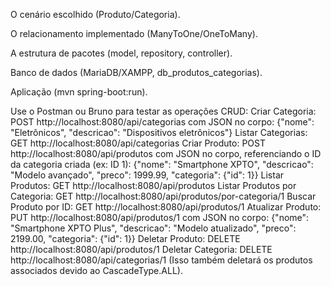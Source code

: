 O cenário escolhido (Produto/Categoria).

O relacionamento implementado (ManyToOne/OneToMany).

A estrutura de pacotes (model, repository, controller).

Banco de dados (MariaDB/XAMPP, db_produtos_categorias).

Aplicação (mvn spring-boot:run).

Use o Postman ou Bruno para testar as operações CRUD:
Criar Categoria: POST http://localhost:8080/api/categorias com JSON no corpo: {"nome": "Eletrônicos", "descricao": "Dispositivos eletrônicos"}
Listar Categorias: GET http://localhost:8080/api/categorias
Criar Produto: POST http://localhost:8080/api/produtos com JSON no corpo, referenciando o ID da categoria criada (ex: ID 1): {"nome": "Smartphone XPTO", "descricao": "Modelo avançado", "preco": 1999.99, "categoria": {"id": 1}}
Listar Produtos: GET http://localhost:8080/api/produtos
Listar Produtos por Categoria: GET http://localhost:8080/api/produtos/por-categoria/1
Buscar Produto por ID: GET http://localhost:8080/api/produtos/1
Atualizar Produto: PUT http://localhost:8080/api/produtos/1 com JSON no corpo: {"nome": "Smartphone XPTO Plus", "descricao": "Modelo atualizado", "preco": 2199.00, "categoria": {"id": 1}}
Deletar Produto: DELETE http://localhost:8080/api/produtos/1
Deletar Categoria: DELETE http://localhost:8080/api/categorias/1 (Isso também deletará os produtos associados devido ao CascadeType.ALL).
 

